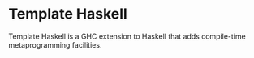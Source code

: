 Template Haskell
================

Template Haskell is a GHC extension to Haskell that adds compile-time metaprogramming facilities. 
